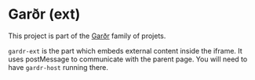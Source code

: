# Garðr (ext)

This project is part of the [Garðr](http://gardr.github.io/) family of projets.

`gardr-ext` is the part which embeds external content inside the iframe. It uses postMessage to communicate with the parent page. You will need to have `gardr-host` running there.
